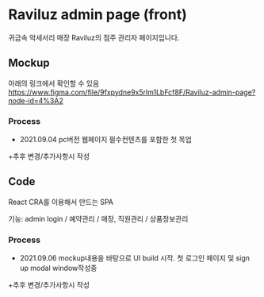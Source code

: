 # Raviluz admin page (front)

귀금속 악세서리 매장 Raviluz의 점주 관리자 페이지입니다.

## Mockup

아래의 링크에서 확인할 수 있음
https://www.figma.com/file/9fxpydne9x5rlm1LbFcf8F/Raviluz-admin-page?node-id=4%3A2

### Process

- 2021.09.04 pc버전 웹페이지 필수컨텐츠를 포함한 첫 목업

+추후 변경/추가사항시 작성

## Code

React CRA를 이용해서 만드는 SPA

기능: admin login / 예약관리 / 매장, 직원관리 / 상품정보관리

### Process

- 2021.09.06 mockup내용을 바탕으로 UI build 시작.
  첫 로그인 페이지 및 sign up modal window작성중

+추후 변경/추가사항시 작성
